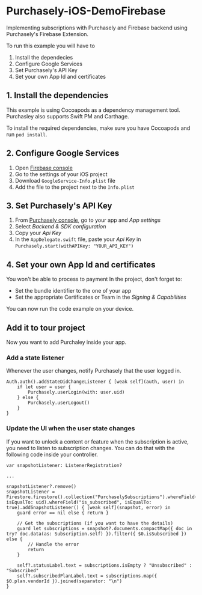 # Purchasely-iOS-DemoFirebase

Implementing subscriptions with Purchasely and Firebase backend using Purchasely's Firebase Extension.

To run this example you will have to 
1. Install the dependecies
2. Configure Google Services
3. Set Purchasely's API Key
4. Set your own App Id and certificates

## 1. Install the dependencies

This example is using Cocoapods as a dependency management tool. Purchasley also supports Swift PM and Carthage.

To install the required dependencies, make sure you have Cocoapods and run `pod install`.

## 2. Configure Google Services

1. Open [Firebase console](https://console.firebase.google.com)
2. Go to the settings of your iOS project
3. Download `GoogleService-Info.plist` file
4. Add the file to the project next to the `Info.plist`

## 3. Set Purchasely's API Key

1. From [Purchasely console](https://console.purchasely.io), go to your app and *App settings*
2. Select *Backend & SDK configuration*
3. Copy your *Api Key*
4. In the `AppDelegate.swift` file, paste your *Api Key* in `Purchasely.start(withAPIKey: "YOUR_API_KEY")`
 

## 4. Set your own App Id and certificates
 
You won't be able to process to payment 
In the project, don't forget to:

- Set the bundle identifier to the one of your app
- Set the appropriate Certificates or Team in the *Signing & Capabilities*

You can now run the code example on your device.

## Add it to tour project

Now you want to add Purchaley inside your app.

### Add a state listener

Whenever the user changes, notify Purchasely that the user logged in.

```
Auth.auth().addStateDidChangeListener { [weak self](auth, user) in
	if let user = user {
		Purchasely.userLogin(with: user.uid)
	} else {
		Purchasely.userLogout()
	}
}
```

### Update the UI when the user state changes

If you want to unlock a content or feature when the subscription is active, you need to listen to subscription changes.
You can do that with the following code inside your controller.

```
var snapshotListener: ListenerRegistration?

...

snapshotListener?.remove()
snapshotListener = Firestore.firestore().collection("PurchaselySubscriptions").whereField("user.vendor_id", isEqualTo: uid).whereField("is_subscribed", isEqualTo: true).addSnapshotListener() { [weak self](snapshot, error) in
	guard error == nil else { return }

	// Get the subscriptions (if you want to have the details)
	guard let subscriptions = snapshot?.documents.compactMap({ doc in try? doc.data(as: Subscription.self) }).filter({ $0.isSubscribed }) else {
		// Handle the error
		return
	}

	self?.statusLabel.text = subscriptions.isEmpty ? "Unsubscribed" : "Subscribed"
	self?.subscribedPlanLabel.text = subscriptions.map({ $0.plan.vendorId }).joined(separator: "\n")
}
```
